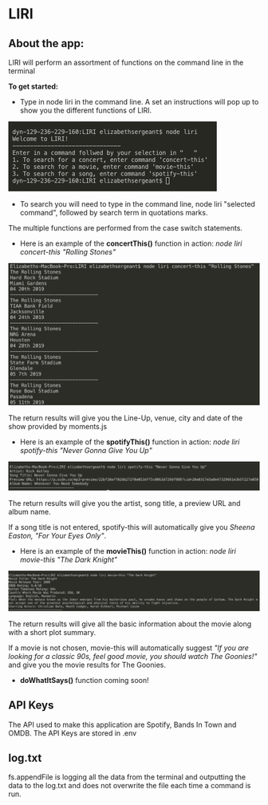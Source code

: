 # LIRI

## About the app:

LIRI will perform an assortment of functions on the command line in the terminal

**To get started:**

* Type in node liri in the command line. A set an instructions will pop up to show you the different functions of LIRI.

![intro screenshot](/images/Intro.png)

* To search you will need to type in the command line, node liri "selected command", followed by search term in quotations marks.

The multiple functions are performed from the case switch statements.

* Here is an example of the **concertThis()** function in action: _node liri concert-this "Rolling Stones"_

![concert this example](/images/concert_this_example1.png)

The return results will give you the Line-Up, venue, city and date of the show provided by moments.js 

* Here is an example of the **spotifyThis()** function in action: _node liri spotify-this "Never Gonna Give You Up"_

![concert this example](/images/spotify_this_example.png)

The return results will give you the artist, song title, a preview URL and album name. 

If a song title is not entered, spotify-this will automatically give you _Sheena Easton, "For Your Eyes Only"_.

* Here is an example of the **movieThis()** function in action: _node liri movie-this "The Dark Knight"_

![concert this example](/images/movie_this_example.png)

The return results will give all the basic information about the movie along with a short plot summary. 

If a movie is not chosen, movie-this will automatically suggest _"If you are looking for a classic 90s, feel good movie, you should watch The Goonies!"_ and give you the movie results for The Goonies. 

* **doWhatItSays()** function coming soon!

## API Keys

The API used to make this application are Spotify, Bands In Town and OMDB. The API Keys are stored in .env

## log.txt

fs.appendFile is logging all the data from the terminal and outputting the data to the log.txt and does not overwrite the file each time a command is run.







